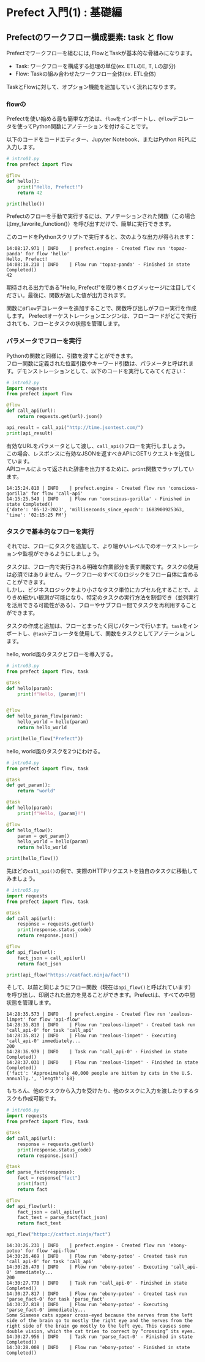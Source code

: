 # Prefect 入門(1) : 基礎編

## Prefectのワークフロー構成要素: task と flow

Prefectでワークフローを組むには, FlowとTaskが基本的な骨組みになります。

- Task: ワークフローを構成する処理の単位(ex. ETLのE, T, Lの部分)
- Flow: Taskの組み合わせたワークフロー全体(ex. ETL全体)

TaskとFlowに対して、オプション機能を追加していく流れになります。

### flowの

Prefectを使い始める最も簡単な方法は、`flow`をインポートし、`@flow`デコレータを使ってPython関数にアノテーションを付けることです。

以下のコードをコードエディター、Jupyter Notebook、またはPython REPLに入力します。

```python
# intro01.py
from prefect import flow

@flow
def hello():
    print("Hello, Prefect!")
    return 42

print(hello())
```

Prefectのフローを手動で実行するには、アノテーションされた関数（この場合はmy_favorite_function()）を呼び出すだけで、簡単に実行できます。

このコードをPythonスクリプトで実行すると、次のような出力が得られます：

```
14:08:17.971 | INFO    | prefect.engine - Created flow run 'topaz-panda' for flow 'hello'
Hello, Prefect!
14:08:18.210 | INFO    | Flow run 'topaz-panda' - Finished in state Completed()
42
```

期待される出力である"Hello, Prefect!"を取り巻くログメッセージに注目してください。最後に、関数が返した値が出力されます。

関数に`@flow`デコレーターを追加することで、関数呼び出しがフロー実行を作成します。
Prefectオーケストレーションエンジンは、フローコードがどこで実行されても、フローとタスクの状態を管理します。


### パラメータでフローを実行

Pythonの関数と同様に、引数を渡すことができます。  
フロー関数に定義された位置引数やキーワード引数は、パラメータと呼ばれます。デモンストレーションとして、以下のコードを実行してみてください：

```python
# intro02.py
import requests
from prefect import flow

@flow
def call_api(url):
    return requests.get(url).json()

api_result = call_api("http://time.jsontest.com/")
print(api_result)
```
有効なURLをパラメータとして渡し、`call_api()`フローを実行しましょう。  
この場合、レスポンスに有効なJSONを返すべきAPIにGETリクエストを送信しています。  
APIコールによって返された辞書を出力するために、`print`関数でラップしています。

```
14:15:24.810 | INFO    | prefect.engine - Created flow run 'conscious-gorilla' for flow 'call-api'
14:15:25.549 | INFO    | Flow run 'conscious-gorilla' - Finished in state Completed()
{'date': '05-12-2023', 'milliseconds_since_epoch': 1683900925363, 'time': '02:15:25 PM'}
```

### タスクで基本的なフローを実行

それでは、フローにタスクを追加して、より細かいレベルでのオーケストレーションや監視ができるようにしましょう。

タスクは、フロー内で実行される明確な作業部分を表す関数です。タスクの使用は必須ではありません。ワークフローのすべてのロジックをフロー自体に含めることができます。  
しかし、ビジネスロジックをより小さなタスク単位にカプセル化することで、よりきめ細かい観測が可能になり、特定のタスクの実行方法を制御でき（並列実行を活用できる可能性がある）、フローやサブフロー間でタスクを再利用することができます。

タスクの作成と追加は、フローとまったく同じパターンで行います。`task`をインポートし、`@task`デコレータを使用して、関数をタスクとしてアノテーションします。

hello, world風のタスクとフローを導入する。

```python
# intro03.py
from prefect import flow, task

@task
def hello(param):
    print(f"Hello, {param}!")


@flow
def hello_param_flow(param):
    hello_world = hello(param)
    return hello_world

print(hello_flow("Prefect"))
```

hello, world風のタスクを2つにわける。

```python
# intro04.py
from prefect import flow, task

@task
def get_param():
    return "world"

@task
def hello(param):
    print(f"Hello, {param}!")

@flow
def hello_flow():
    param = get_param()
    hello_world = hello(param)
    return hello_world

print(hello_flow())
```

先ほどの`call_api()`の例で、実際のHTTPリクエストを独自のタスクに移動してみましょう。

```python
# intro05.py
import requests
from prefect import flow, task

@task
def call_api(url):
    response = requests.get(url)
    print(response.status_code)
    return response.json()

@flow
def api_flow(url):
    fact_json = call_api(url)
    return fact_json

print(api_flow("https://catfact.ninja/fact"))
```

そして、以前と同じようにフロー関数（現在は`api_flow()`と呼ばれています）を呼び出し、印刷された出力を見ることができます。Prefectは、すべての中間状態を管理します。

```
14:28:35.573 | INFO    | prefect.engine - Created flow run 'zealous-limpet' for flow 'api-flow'
14:28:35.810 | INFO    | Flow run 'zealous-limpet' - Created task run 'call_api-0' for task 'call_api'
14:28:35.812 | INFO    | Flow run 'zealous-limpet' - Executing 'call_api-0' immediately...
200
14:28:36.979 | INFO    | Task run 'call_api-0' - Finished in state Completed()
14:28:37.031 | INFO    | Flow run 'zealous-limpet' - Finished in state Completed()
{'fact': 'Approximately 40,000 people are bitten by cats in the U.S. annually.', 'length': 68}
```

もちろん、他のタスクから入力を受けたり、他のタスクに入力を渡したりするタスクも作成可能です。

```python
# intro06.py
import requests
from prefect import flow, task

@task
def call_api(url):
    response = requests.get(url)
    print(response.status_code)
    return response.json()

@task
def parse_fact(response):
    fact = response["fact"]
    print(fact)
    return fact

@flow
def api_flow(url):
    fact_json = call_api(url)
    fact_text = parse_fact(fact_json)
    return fact_text

api_flow("https://catfact.ninja/fact")
```

```
14:30:26.231 | INFO    | prefect.engine - Created flow run 'ebony-potoo' for flow 'api-flow'
14:30:26.469 | INFO    | Flow run 'ebony-potoo' - Created task run 'call_api-0' for task 'call_api'
14:30:26.470 | INFO    | Flow run 'ebony-potoo' - Executing 'call_api-0' immediately...
200
14:30:27.770 | INFO    | Task run 'call_api-0' - Finished in state Completed()
14:30:27.817 | INFO    | Flow run 'ebony-potoo' - Created task run 'parse_fact-0' for task 'parse_fact'
14:30:27.818 | INFO    | Flow run 'ebony-potoo' - Executing 'parse_fact-0' immediately...
Some Siamese cats appear cross-eyed because the nerves from the left side of the brain go to mostly the right eye and the nerves from the right side of the brain go mostly to the left eye. This causes some double vision, which the cat tries to correct by “crossing” its eyes.
14:30:27.956 | INFO    | Task run 'parse_fact-0' - Finished in state Completed()
14:30:28.008 | INFO    | Flow run 'ebony-potoo' - Finished in state Completed()
```

